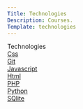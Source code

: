 ```yaml
---
Title: Technologies
Description: Courses.
Template: technologies
---
```


  <div class="box1">Technologies</div>
<div class="test">
  <div class="box2"><a href="%base_url%/technology/css">Css</a></div>
  <div class="box2"><a href="%base_url%/technology/git">Git</a></div>
</div>
  <div class="box3"><a href="%base_url%/technology/javascript">Javascript</a></div>
<div class="box4"><a href="%base_url%/technology/html">Html</a></div>
  <div class="box2"><a href="%base_url%/technology/php">PHP</a></div>
  <div class="box2"><a href="%base_url%/technology/Python">Python</a></div>
  <div class="box2"><a href="%base_url%/technology/Sqlite">SQlite</a></div>

